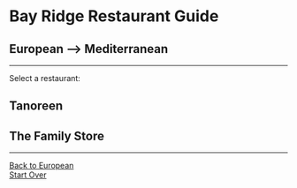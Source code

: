 # Bay Ridge Restaurant Guide
## European --> Mediterranean
---
Select a restaurant:
## Tanoreen
## The Family Store
---
[Back to European](European.md)  
[Start Over](../home.md)